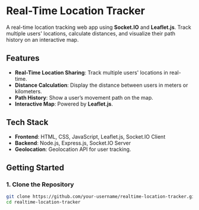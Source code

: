 # Real-Time Location Tracker

A real-time location tracking web app using **Socket.IO** and **Leaflet.js**. Track multiple users' locations, calculate distances, and visualize their path history on an interactive map.

## Features

- **Real-Time Location Sharing**: Track multiple users' locations in real-time.
- **Distance Calculation**: Display the distance between users in meters or kilometers.
- **Path History**: Show a user’s movement path on the map.
- **Interactive Map**: Powered by **Leaflet.js**.

## Tech Stack

- **Frontend**: HTML, CSS, JavaScript, Leaflet.js, Socket.IO Client
- **Backend**: Node.js, Express.js, Socket.IO Server
- **Geolocation**: Geolocation API for user tracking.

## Getting Started

### 1. Clone the Repository

```bash
git clone https://github.com/your-username/realtime-location-tracker.git
cd realtime-location-tracker
